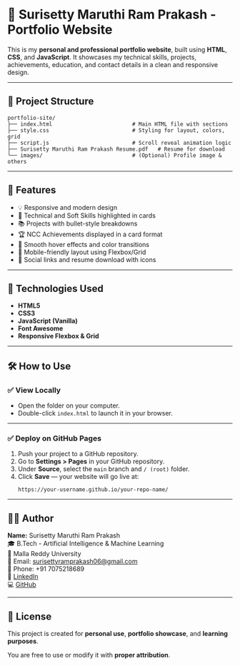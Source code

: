 # 💼 Surisetty Maruthi Ram Prakash - Portfolio Website

This is my **personal and professional portfolio website**, built using **HTML**, **CSS**, and **JavaScript**. It showcases my technical skills, projects, achievements, education, and contact details in a clean and responsive design.

---

## 📁 Project Structure

```
portfolio-site/
├── index.html                         # Main HTML file with sections
├── style.css                          # Styling for layout, colors, grid
├── script.js                          # Scroll reveal animation logic
├── Surisetty Maruthi Ram Prakash Resume.pdf   # Resume for download
└── images/                            # (Optional) Profile image & others
```

---

## 📌 Features

- 💡 Responsive and modern design  
- 🧠 Technical and Soft Skills highlighted in cards  
- 📚 Projects with bullet-style breakdowns  
- 🏆 NCC Achievements displayed in a card format  
- 🎨 Smooth hover effects and color transitions  
- 📱 Mobile-friendly layout using Flexbox/Grid  
- 🔗 Social links and resume download with icons  

---

## 🚀 Technologies Used

- **HTML5**  
- **CSS3**  
- **JavaScript (Vanilla)**  
- **Font Awesome**  
- **Responsive Flexbox & Grid**

---

## 🛠 How to Use

### ✅ View Locally

- Open the folder on your computer.  
- Double-click `index.html` to launch it in your browser.

---

### ✅ Deploy on GitHub Pages

1. Push your project to a GitHub repository.  
2. Go to **Settings > Pages** in your GitHub repository.  
3. Under **Source**, select the `main` branch and `/ (root)` folder.  
4. Click **Save** — your website will go live at:  
   ```
   https://your-username.github.io/your-repo-name/
   ```

---

## 🙋‍♂️ Author

**Name:** Surisetty Maruthi Ram Prakash  
🎓 B.Tech - Artificial Intelligence & Machine Learning  
🏫 Malla Reddy University  
📧 Email: surisettyramprakash06@gmail.com  
📱 Phone: +91 7075218689  
🔗 [LinkedIn](https://www.linkedin.com/in/maruthi-ram-prakash-surisetty-912b14347/)  
💻 [GitHub](https://github.com/SurisettyMaruthiRamPrakash06)

---

## 📄 License

This project is created for **personal use**, **portfolio showcase**, and **learning purposes**.

You are free to use or modify it with **proper attribution**.
